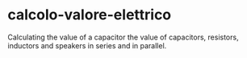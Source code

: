 # calcolo-valore-elettrico
Calculating the value of a capacitor the value of capacitors, resistors, inductors and speakers in series and in parallel.
